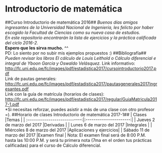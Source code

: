 # Introductorio de matemática
##Curso Introductorio de matemática 2016##
_Buenos días amigos ingresantes de la Universidad Nacional de Ingeniería, les felicto por haber escogido la Facultad de Ciencias como su nueva casa de estudios._<br /> 
_En este repositorio encontrarán la lista de ejercicios y la práctica calificada del ciclo 2016-2._<br />
**Espero que les sirva mucho.** ^^<br />
PD: Lo siento por no subir mis ejemplos propuestos :)
##Bibliografía##
_Pueden revisar los libros El cálculo de Louis Leithold o Cálculo diferencial e integral de Yboon García y Oswaldo Velásquez._
Link informativo:<br />
http://fc.uni.edu.pe/fc/images/pdf/estadistica2017/cursointroductorio2017.pdf<br />
Link de pautas generales:<br /> 
http://fc.uni.edu.pe/fc/images/pdf/estadistica2017/pautasgenerales2017ingresantes.pdf<br />
Link con la guía de matrícula (horarios de clases):<br />
http://fc.uni.edu.pe/fc/images/pdf/estadistica2017/regular/GuiaMatricula2017-1.pdf<br />
*Si necesitas reforzar, puedes asistir a más de una clase con otro profesor =).
##Horario de clases Introductorio de matemática 2017-1##
| Clases                        |Temas                    |
| :----------------------------:|:-----------------------:|
| Jueves 2 de marzo del 2017    |Derivadas                | 
| Lunes 6 de marzo del 2017     |Integrales               | 
| Miércoles 8 de marzo del 2017 |Aplicaciones y ejercicios|
| Sábado 11 de marzo del 2017   |Examen final             |
Nota: El examen final será de 8:00 P.M. hasta las 10:00 P.M. y será tu primera nota (7ma en el orden tus prácticas calificadas) para el curso de Cálculo diferencial.

